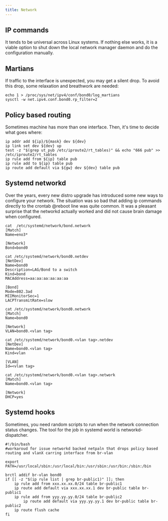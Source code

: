 ```yaml
---
title: Network
---
```

## IP commands
It tends to be universal across Linux systems. If nothing else works, it is a viable option to shut down the local network manager daemon and do the configuration manually.  

## Martians
If traffic to the interface is unexpected, you may get a silent drop. To avoid this drop, some relaxation and breathwork are needed:  
```
echo 1 > /proc/sys/net/ipv4/conf/bond0/log_martians
sysctl -w net.ipv4.conf.bond0.rp_filter=2
```

## Policy based routing
Sometimes machine has more than one interface. Then, it's time to decide what goes where:

```
ip addr add ${ip}/${mask} dev ${dev}
ip link set dev ${dev} up
test -z "$(grep ut_pub /etc/iproute2/rt_tables)" && echo "666 pub" >> /etc/iproute2/rt_tables
ip rule add from ${ip} table pub
ip rule add to ${ip} table pub
ip route add default via ${gw} dev ${dev} table pub
```

## Systemd networkd
Over the years, every new distro upgrade has introduced some new ways to configure your network. 
The situation was so bad that adding ip commands directly to the crontab @reboot line was quite common. 
It was a pleasant surprise that the networkd actually worked and did not cause brain damage when configured. 
```
cat  /etc/systemd/network/bond.network
[Match]
Name=eno3*

[Network]
Bond=bond0

cat /etc/systemd/network/bond0.netdev
[NetDev]
Name=bond0
Description=LAG/Bond to a switch
Kind=bond
MACAddress=aa:aa:aa:aa:aa:aa

[Bond]
Mode=802.3ad
MIIMonitorSec=1
LACPTransmitRate=slow

cat /etc/systemd/network/bond0.network 
[Match]
Name=bond0

[Network]
VLAN=bond0.<vlan tag>

cat /etc/systemd/network/bond0.<vlan tag>.netdev 
[NetDev]
Name=bond0.<vlan tag>
Kind=vlan

[VLAN]
Id=<vlan tag>

cat /etc/systemd/network/bond0.<vlan tag>.network
[Match]
Name=bond0.<vlan tag>

[Network]
DHCP=yes
``` 
## Systemd hooks
Sometimes, you need random scripts to run when the network connection status changes. The tool for the job in systemd world is networkd-dispatcher.
```
#!/bin/bash
#workaroud for issue networkd backed netpaln that drops policy based routing and vlanX carring interface from br-vlan

export PATH=/usr/local/sbin:/usr/local/bin:/usr/sbin:/usr/bin:/sbin:/bin

brctl addif br-vlan bond0
if [[ -z "$(ip rule list | grep br-public1)" ]]; then
	ip rule add from xxx.xx.xx.0/24 table br-public1
	ip route add default via xxx.xx.xx.1 dev br-public table br-public1
	ip rule add from yyy.yy.yy.0/24 table br-public2
        ip route add default via yyy.yy.yy.1 dev br-public table br-public2
	ip route flush cache
fi
```
